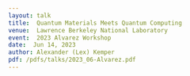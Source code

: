 ```yaml
---
layout: talk
title:  Quantum Materials Meets Quantum Computing
venue:  Lawrence Berkeley National Laboratory
event:  2023 Alvarez Workshop
date:  Jun 14, 2023
author: Alexander (Lex) Kemper
pdf: /pdfs/talks/2023_06-Alvarez.pdf
---
```



